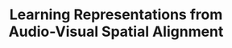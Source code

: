 ---
id:             2020-sptalign
title:          "Learning Representations from Audio-Visual Spatial Alignment"
authors:        
    - [Me, "*"]
    - [YiLi, "*"]
    - Nuno
venue:          Neural Information Processing Systems (NeurIPS), 2020.
year:           "2020-10"
thumbnail:      assets/publications/2020-sptalign/thumbnail.jpg
links:
    pdf:        assets/publications/2020-sptalign/paper.pdf
    paper:      https://arxiv.org/abs/2011.01819
    suppl:      assets/publications/2020-sptalign/suppl.pdf
    code:       https://github.com/pedro-morgado/AVSpatialAlignment
    video:      https://youtu.be/E77nkQs1RMc
    bibtex:     assets/publications/2020-sptalign/ref.txt
other_venues:
    - title:    "[Workshop] Learning Representations from Audio-Visual Spatial Alignment"
      authors:    
      - [YiLi, "*"]
      - [Me, "*"]
      - Nuno
      venue:    CVPR Workshop - Sight and Sound, 2021.
      links:
        paper:  https://sightsound.org/papers/2021/Yi_Li_Learning_Representations_from_Audio-Visual_Spatial_Alignment.pdf
        talk:   https://youtu.be/IEFuj7WGO-c?t=3865
---